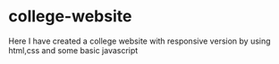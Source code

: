 # college-website
Here I have created a college website with responsive version by using html,css and some basic javascript
